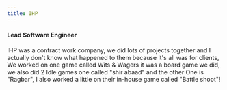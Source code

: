 ```yaml
---
title: IHP
---
```

#### Lead Software Engineer

IHP was a contract work company, we did lots of projects together and I actually
don't know what happened to them because it's all was for clients,
We worked on one game called Wits & Wagers it was a board game we
did, we also did 2 Idle games one called "shir abaad" and the other
One is "Ragbar", I also worked a little on their in-house game called
"Battle shoot"!
